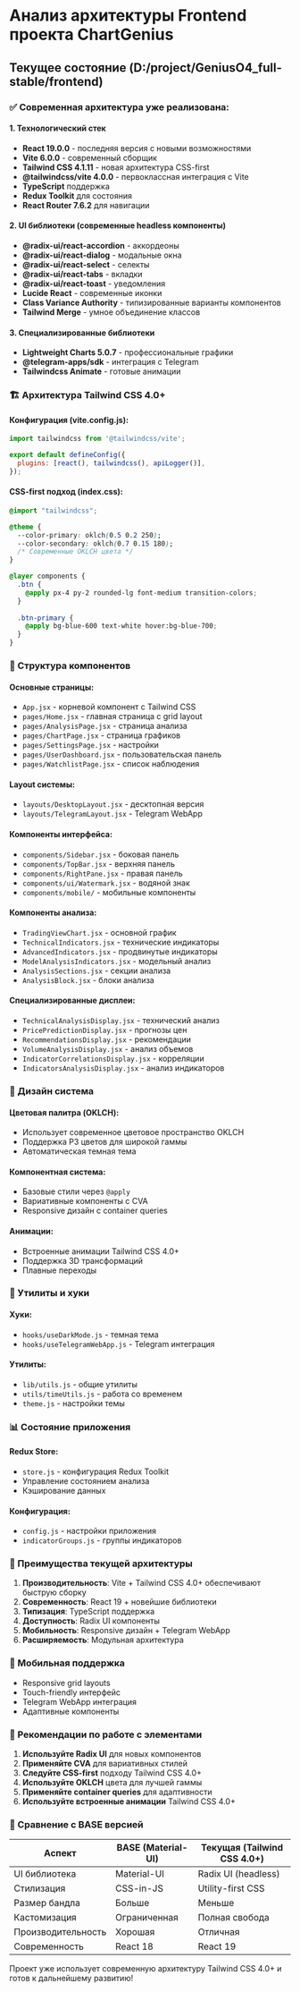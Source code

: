 # Анализ архитектуры Frontend проекта ChartGenius

## Текущее состояние (D:/project/GeniusO4_full-stable/frontend)

### ✅ Современная архитектура уже реализована:

#### 1. Технологический стек
- **React 19.0.0** - последняя версия с новыми возможностями
- **Vite 6.0.0** - современный сборщик
- **Tailwind CSS 4.1.11** - новая архитектура CSS-first
- **@tailwindcss/vite 4.0.0** - первоклассная интеграция с Vite
- **TypeScript** поддержка
- **Redux Toolkit** для состояния
- **React Router 7.6.2** для навигации

#### 2. UI библиотеки (современные headless компоненты)
- **@radix-ui/react-accordion** - аккордеоны
- **@radix-ui/react-dialog** - модальные окна
- **@radix-ui/react-select** - селекты
- **@radix-ui/react-tabs** - вкладки
- **@radix-ui/react-toast** - уведомления
- **Lucide React** - современные иконки
- **Class Variance Authority** - типизированные варианты компонентов
- **Tailwind Merge** - умное объединение классов

#### 3. Специализированные библиотеки
- **Lightweight Charts 5.0.7** - профессиональные графики
- **@telegram-apps/sdk** - интеграция с Telegram
- **Tailwindcss Animate** - готовые анимации

### 🏗️ Архитектура Tailwind CSS 4.0+

#### Конфигурация (vite.config.js):
```javascript
import tailwindcss from '@tailwindcss/vite';

export default defineConfig({
  plugins: [react(), tailwindcss(), apiLogger()],
});
```

#### CSS-first подход (index.css):
```css
@import "tailwindcss";

@theme {
  --color-primary: oklch(0.5 0.2 250);
  --color-secondary: oklch(0.7 0.15 180);
  /* Современные OKLCH цвета */
}

@layer components {
  .btn {
    @apply px-4 py-2 rounded-lg font-medium transition-colors;
  }
  
  .btn-primary {
    @apply bg-blue-600 text-white hover:bg-blue-700;
  }
}
```

### 📁 Структура компонентов

#### Основные страницы:
- `App.jsx` - корневой компонент с Tailwind CSS
- `pages/Home.jsx` - главная страница с grid layout
- `pages/AnalysisPage.jsx` - страница анализа
- `pages/ChartPage.jsx` - страница графиков
- `pages/SettingsPage.jsx` - настройки
- `pages/UserDashboard.jsx` - пользовательская панель
- `pages/WatchlistPage.jsx` - список наблюдения

#### Layout системы:
- `layouts/DesktopLayout.jsx` - десктопная версия
- `layouts/TelegramLayout.jsx` - Telegram WebApp

#### Компоненты интерфейса:
- `components/Sidebar.jsx` - боковая панель
- `components/TopBar.jsx` - верхняя панель
- `components/RightPane.jsx` - правая панель
- `components/ui/Watermark.jsx` - водяной знак
- `components/mobile/` - мобильные компоненты

#### Компоненты анализа:
- `TradingViewChart.jsx` - основной график
- `TechnicalIndicators.jsx` - технические индикаторы
- `AdvancedIndicators.jsx` - продвинутые индикаторы
- `ModelAnalysisIndicators.jsx` - модельный анализ
- `AnalysisSections.jsx` - секции анализа
- `AnalysisBlock.jsx` - блоки анализа

#### Специализированные дисплеи:
- `TechnicalAnalysisDisplay.jsx` - технический анализ
- `PricePredictionDisplay.jsx` - прогнозы цен
- `RecommendationsDisplay.jsx` - рекомендации
- `VolumeAnalysisDisplay.jsx` - анализ объемов
- `IndicatorCorrelationsDisplay.jsx` - корреляции
- `IndicatorsAnalysisDisplay.jsx` - анализ индикаторов

### 🎨 Дизайн система

#### Цветовая палитра (OKLCH):
- Использует современное цветовое пространство OKLCH
- Поддержка P3 цветов для широкой гаммы
- Автоматическая темная тема

#### Компонентная система:
- Базовые стили через `@apply`
- Вариативные компоненты с CVA
- Responsive дизайн с container queries

#### Анимации:
- Встроенные анимации Tailwind CSS 4.0+
- Поддержка 3D трансформаций
- Плавные переходы

### 🔧 Утилиты и хуки

#### Хуки:
- `hooks/useDarkMode.js` - темная тема
- `hooks/useTelegramWebApp.js` - Telegram интеграция

#### Утилиты:
- `lib/utils.js` - общие утилиты
- `utils/timeUtils.js` - работа со временем
- `theme.js` - настройки темы

### 📊 Состояние приложения

#### Redux Store:
- `store.js` - конфигурация Redux Toolkit
- Управление состоянием анализа
- Кэширование данных

#### Конфигурация:
- `config.js` - настройки приложения
- `indicatorGroups.js` - группы индикаторов

### 🚀 Преимущества текущей архитектуры

1. **Производительность**: Vite + Tailwind CSS 4.0+ обеспечивают быструю сборку
2. **Современность**: React 19 + новейшие библиотеки
3. **Типизация**: TypeScript поддержка
4. **Доступность**: Radix UI компоненты
5. **Мобильность**: Responsive дизайн + Telegram WebApp
6. **Расширяемость**: Модульная архитектура

### 📱 Мобильная поддержка

- Responsive grid layouts
- Touch-friendly интерфейс
- Telegram WebApp интеграция
- Адаптивные компоненты

### 🎯 Рекомендации по работе с элементами

1. **Используйте Radix UI** для новых компонентов
2. **Применяйте CVA** для вариативных стилей
3. **Следуйте CSS-first** подходу Tailwind CSS 4.0+
4. **Используйте OKLCH** цвета для лучшей гаммы
5. **Применяйте container queries** для адаптивности
6. **Используйте встроенные анимации** Tailwind CSS 4.0+

### 🔄 Сравнение с BASE версией

| Аспект | BASE (Material-UI) | Текущая (Tailwind CSS 4.0+) |
|--------|-------------------|------------------------------|
| UI библиотека | Material-UI | Radix UI (headless) |
| Стилизация | CSS-in-JS | Utility-first CSS |
| Размер бандла | Больше | Меньше |
| Кастомизация | Ограниченная | Полная свобода |
| Производительность | Хорошая | Отличная |
| Современность | React 18 | React 19 |

Проект уже использует современную архитектуру Tailwind CSS 4.0+ и готов к дальнейшему развитию!
